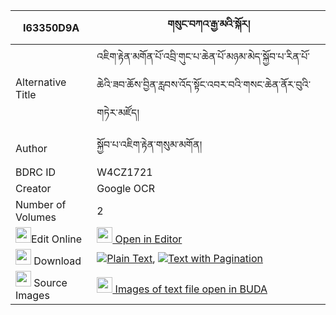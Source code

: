 |I63350D9A|གསུང་བཀའ་རྒྱ་མའི་སྐོར། 
| --- | --- 
|Alternative Title |འཇིག་རྟེན་མགོན་པོ་འབྲི་གུང་པ་ཆེན་པོ་མཉམ་མེད་སྐྱོབ་པ་རིན་པོ་ཆེའི་ཟབ་ཆོས་བྱིན་རླབས་འོད་སྟོང་འབར་བའི་གསང་ཆེན་ནོར་བུའི་གཏེར་མཛོད།
|Author| སྐྱོབ་པ་འཇིག་རྟེན་གསུམ་མགོན།
|BDRC ID | W4CZ1721
|Creator | Google OCR
|Number of Volumes| 2
|<img width="25" src="https://img.icons8.com/color/25/000000/edit-property.png">Edit Online| [<img width="25" src="https://avatars.githubusercontent.com/u/45091458?s=200&v=4"> Open in Editor](http://editor.openpecha.org/I63350D9A)
|<img width="25" src="https://img.icons8.com/fluent/48/000000/download-2.png"/>  Download | [![](https://img.icons8.com/color/20/000000/txt.png)Plain Text](https://github.com/Openpecha/I63350D9A/releases/download/v2/sung_ka_gyama_i_kor_plain_I63350D9A.zip), [![](https://img.icons8.com/color/20/000000/txt.png)Text with Pagination](https://github.com/Openpecha/I63350D9A/releases/download/v2/sung_ka_gyama_i_kor_pages_I63350D9A.zip)
|<img width="25" src="https://img.icons8.com/plasticine/100/000000/pictures-folder.png"/>  Source Images | [<img width="25" src="https://library.bdrc.io/icons/BUDA-small.svg"> Images of text file open in BUDA](https://library.bdrc.io/show/bdr:W4CZ1721)